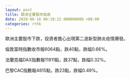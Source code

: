 ```yaml
---
layout: post
title: 歐洲主要股市低收
date: 2020-06-16 06:19:22.000000000 +08:00
categories: rthk
---
```


歐洲主要股市下跌，投資者擔心出現第二波新型肺炎疫情爆發。

倫敦富時指數收市報6064點，跌40點，跌幅0.66%。

法蘭克福DAX指數報11911點，跌37點，跌幅0.32%。

巴黎CAC指數報4815點，跌23點，跌幅0.49%。
